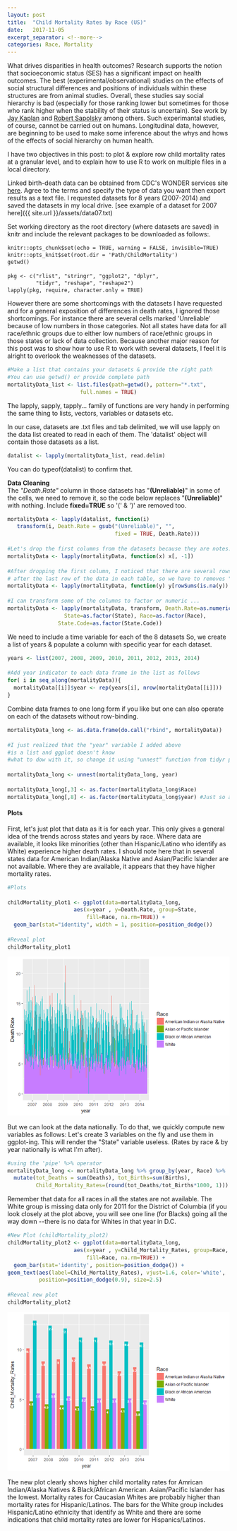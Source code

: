 ```yaml
---
layout: post
title:  "Child Mortality Rates by Race (US)"
date:   2017-11-05
excerpt_separator: <!--more-->
categories: Race, Mortality
---
```


What drives disparities in health outcomes? Research supports the notion that socioeconomic status (SES) has a significant impact on health outcomes. The best (experimental/observational) studies on the effects of social structural differences and positions of individuals within these structures are from animal studies. Overall, these studies say social hierarchy is bad (especially for those ranking lower but sometimes for those who rank higher when the stability of their status is uncertain). See work by [Jay Kaplan](http://neuroscience.graduate.wfu.edu/people/jay-kaplan/) and [Robert Sapolsky](https://profiles.stanford.edu/robert-sapolsky) among others. Such experimantal studies, of course, cannot be carried out on humans. Longitudinal data, however, are beginning to be used to make some inference about the whys and hows of the effects of social hierarchy on human health. 

<!--more-->

I have two objectives in this post: to plot & explore row child mortality rates at a granular level, and to explain how to use R to work on multiple files in a local directory. 

Linked birth-death data can be obtained from CDC's WONDER services site [here](https://wonder.cdc.gov/lbd-current.html). Agree to the terms and specify the type of data you want then export results as a text file. I requested datasets for 8 years (2007-2014) and saved the datasets in my local drive. [see example of a dataset for 2007 here]({{ site.url }}/assets/data07.txt)

Set working directory as the root directory (where datasets are saved) in knitr and include the relevant packages to be downloaded as follows:.

``` {r setup, include=FALSE}
knitr::opts_chunk$set(echo = TRUE, warning = FALSE, invisible=TRUE)
knitr::opts_knit$set(root.dir = 'Path/ChildMortality')
getwd()

pkg <- c("rlist", "stringr", "ggplot2", "dplyr", 
         "tidyr", "reshape", "reshape2")
lapply(pkg, require, character.only = TRUE)
```

However there are some shortcomings with the datasets I have requested and for a general exposition of differences in death rates, I ignored those shortcomings. For instance there are several cells marked 'Unreliable' because of low numbers in those categories. Not all states have data for all race/ethnic groups due to either low numbers of race/ethnic groups in those states or lack of data collection. Because another major reason for this post was to show how to use R to work with several datasets, I feel it is alright to overlook the weaknesses of the datasets.

``` r
#Make a list that contains your datasets & provide the right path
#You can use getwd() or provide complete path
mortalityData_list <- list.files(path=getwd(), pattern="*.txt", 
                       full.names = TRUE)
```

The lapply, sapply, tapply... family of functions are very handy in performing the same thing to lists, vectors, variables or datasets etc.

In our case, datasets are .txt files and tab delimited, we will use lapply on the data list created to read in each of them. The 'datalist' object will contain those datasets as a list.

``` r
datalist <- lapply(mortalityData_list, read.delim)
```
You can do typeof(datalist) to confirm that.

**Data Cleaning**  
The _"Death.Rate"_ column in those datasets has "__(Unreliable)__" in some of the cells, we need to remove it, so the code below replaces "**(Unreliable)**" with nothing. Include **fixed=TRUE** so '(' & ')' are removed too.

``` r
mortalityData <- lapply(datalist, function(i)
   transform(i, Death.Rate = gsub("(Unreliable)", "", 
                                  fixed = TRUE, Death.Rate))) 

#Let's drop the first columns from the datasets because they are notes. 
mortalityData <- lapply(mortalityData, function(x) x[, -1])

#After dropping the first column, I noticed that there are several rows with 'NA'
# after the last row of the data in each table, so we have to removes "NA" as follows.
mortalityData <- lapply(mortalityData, function(y) y[rowSums(is.na(y)) == 0, ])

#I can transform some of the columns to factor or numeric ...
mortalityData <- lapply(mortalityData, transform, Death.Rate=as.numeric(Death.Rate), 
                  State=as.factor(State), Race=as.factor(Race), 
                State.Code=as.factor(State.Code))
```

We need to include a time variable for each of the 8 datasets So, we create a list of years & populate a column with specific year for each dataset.

``` r
years <- list(2007, 2008, 2009, 2010, 2011, 2012, 2013, 2014)

#Add year indicator to each data frame in the list as follows
for( i in seq_along(mortalityData)){
  mortalityData[[i]]$year <- rep(years[i], nrow(mortalityData[[i]]))
}
```

Combine data frames to one long form if you like but one can also operate on each of the datasets without row-binding.

``` r
mortalityData_long <- as.data.frame(do.call("rbind", mortalityData))

#I just realized that the "year" variable I added above 
#is a list and ggplot doesn't know 
#what to dow with it, so change it using "unnest" function from tidyr package

mortalityData_long <- unnest(mortalityData_long, year)

mortalityData_long[,3] <- as.factor(mortalityData_long$Race)
mortalityData_long[,8] <- as.factor(mortalityData_long$year) #Just so all the years appear on horiz axis
```

#### Plots  
First, let's just plot that data as it is for each year. This only gives a general idea of the trends across states and years by race. Where data are available, it looks like minorities (other than Hispanic/Latino who identify as White) experience higher death rates. I should note here that in several states data for American Indian/Alaska Native and Asian/Pacific Islander are not available. Where they are available, it appears that they have higher mortality rates.

``` r
#Plots

childMortality_plot1 <- ggplot(data=mortalityData_long, 
                     aes(x=year , y=Death.Rate, group=State, 
                         fill=Race, na.rm=TRUE)) + 
  geom_bar(stat="identity", width = 1, position=position_dodge())

#Reveal plot
childMortality_plot1
```
<img src="/images/child_Mortality_Rates_States.png"/>

But we can look at the data nationally. To do that, we quickly compute new variables as follows: Let's create 3 variables on the fly and use them in ggplot-ing. This will render the "State" variable useless. (Rates by race & by year nationally is what I'm after).

``` r
#using the 'pipe' %>% operator
mortalityData_long <- mortalityData_long %>% group_by(year, Race) %>%
  mutate(tot_Deaths = sum(Deaths), tot_Births=sum(Births), 
         Child_Mortality_Rates=(round(tot_Deaths/tot_Births*1000, 1)))
```
Remember that data for all races in all the states are not available. The White group is missing data only for 2011 for the District of Columbia (if you look closely at the plot above, you will see one line (for Blacks) going all the way down --there is no data for Whites in that year in D.C. 

``` r
#New Plot (childMortality_plot2)
childMortality_plot2 <- ggplot(data=mortalityData_long, 
                     aes(x=year , y=Child_Mortality_Rates, group=Race, 
                         fill=Race, na.rm=TRUE)) + 
  geom_bar(stat='identity', position=position_dodge()) +
geom_text(aes(label=Child_Mortality_Rates), vjust=1.6, color='white', 
          position=position_dodge(0.9), size=2.5)

#Reveal new plot
childMortality_plot2
```
<img src="/images/child_Mortality_Rates_National.png"/>

The new plot clearly shows higher child mortality rates for Amrican Indian/Alaska Natives & Black/African American. Asian/Pacific Islander has the lowest. Mortality rates for Caucasian Whites are probably higher than mortality rates for Hispanic/Latinos. The bars for the White group includes Hispanic/Latino ethnicity that identify as White and there are some indications that child mortality rates are lower for Hispanics/Latinos.
